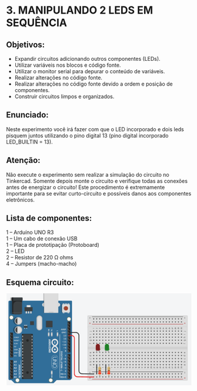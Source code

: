 # 3. MANIPULANDO 2 LEDS EM SEQUÊNCIA
## Objetivos:
- Expandir circuitos adicionando outros componentes (LEDs).
- Utilizar variáveis nos blocos e código fonte.
- Utilizar o monitor serial para depurar o conteúdo de variáveis.
- Realizar alterações no código fonte.
- Realizar alterações no código fonte devido a ordem e posição de componentes.
- Construir circuitos limpos e organizados.

## Enunciado:
Neste experimento você irá fazer com que o LED incorporado e dois leds pisquem juntos utilizando o 
pino digital 13 (pino digital incorporado LED_BUILTIN = 13). 

## Atenção: 
Não execute o experimento sem realizar a simulação do circuito no Tinkercad. Somente depois 
monte o circuito e verifique todas as conexões antes de energizar o circuito! Este procedimento é 
extremamente importante para se evitar curto-circuito e possíveis danos aos componentes eletrônicos.

## Lista de componentes:
1 – Arduíno UNO R3<br>
1 – Um cabo de conexão USB<br>
1 – Placa de prototipação (Protoboard)<br>
2 – LED<br>
2 – Resistor de 220 Ω ohms<br>
4 – Jumpers (macho-macho)

## Esquema circuito:
![](/imagens-tinkercad/ex3.png)